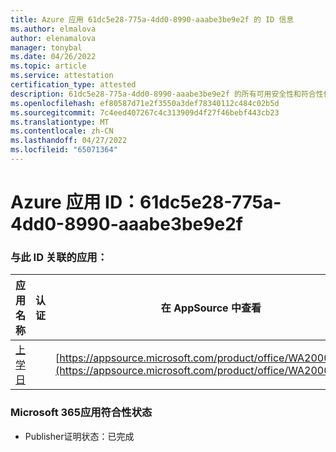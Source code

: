 ```yaml
---
title: Azure 应用 61dc5e28-775a-4dd0-8990-aaabe3be9e2f 的 ID 信息
ms.author: elmalova
author: elenamalova
manager: tonybal
ms.date: 04/26/2022
ms.topic: article
ms.service: attestation
certification_type: attested
description: 61dc5e28-775a-4dd0-8990-aaabe3be9e2f 的所有可用安全性和符合性信息。
ms.openlocfilehash: ef80587d71e2f3550a3def78340112c484c02b5d
ms.sourcegitcommit: 7c4eed407267c4c313909d4f27f46bebf443cb23
ms.translationtype: MT
ms.contentlocale: zh-CN
ms.lasthandoff: 04/27/2022
ms.locfileid: "65071364"
---
```

# <a name="azure-app-id-61dc5e28-775a-4dd0-8990-aaabe3be9e2f"></a>Azure 应用 ID：61dc5e28-775a-4dd0-8990-aaabe3be9e2f


### <a name="apps-associated-with-this-id"></a>与此 ID 关联的应用：
| **应用名称** | **认证** | **在 AppSource 中查看** |
|--------------|---------------|-----------------------|
| [上学日](../forward/WA200001430.md) |  | [https://appsource.microsoft.com/product/office/WA200001430](https://appsource.microsoft.com/product/office/WA200001430) |

### <a name="microsoft-365-app-compliance-status"></a>Microsoft 365应用符合性状态
- Publisher证明状态：已完成
